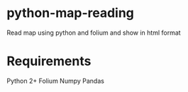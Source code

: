 # python-map-reading
Read map using python and folium and show in html format

# Requirements
Python 2+
Folium
Numpy
Pandas

